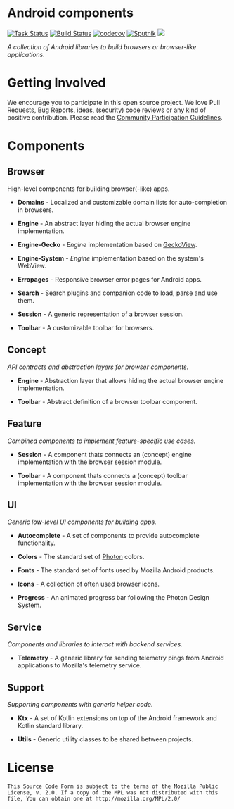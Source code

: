 # Android components

[![Task Status](https://github.taskcluster.net/v1/repository/mozilla-mobile/android-components/master/badge.svg)](https://github.taskcluster.net/v1/repository/mozilla-mobile/android-components/master/latest)
[![Build Status](https://travis-ci.org/mozilla-mobile/android-components.svg?branch=master)](https://travis-ci.org/mozilla-mobile/android-components)
[![codecov](https://codecov.io/gh/mozilla-mobile/android-components/branch/master/graph/badge.svg)](https://codecov.io/gh/mozilla-mobile/android-components)
[![Sputnik](https://sputnik.ci/conf/badge)](https://sputnik.ci/app#/builds/mozilla-mobile/android-components)
![](https://api.bintray.com/packages/pocmo/Mozilla-Mobile/errorpages/images/download.svg)

_A collection of Android libraries to build browsers or browser-like applications._

# Getting Involved

We encourage you to participate in this open source project. We love Pull Requests, Bug Reports, ideas, (security) code reviews or any kind of positive contribution. Please read the [Community Participation Guidelines](https://www.mozilla.org/en-US/about/governance/policies/participation/).

# Components

## Browser

High-level components for building browser(-like) apps.

* **Domains** - Localized and customizable domain lists for auto-completion in browsers.

* **Engine** - An abstract layer hiding the actual browser engine implementation.

* **Engine-Gecko** - *Engine* implementation based on [GeckoView](https://wiki.mozilla.org/Mobile/GeckoView).

* **Engine-System** - *Engine* implementation based on the system's WebView.

* **Erropages** - Responsive browser error pages for Android apps.

* **Search** - Search plugins and companion code to load, parse and use them.

* **Session** - A generic representation of a browser session.

* **Toolbar** - A customizable toolbar for browsers.

## Concept

_API contracts and abstraction layers for browser components._

* **Engine** - Abstraction layer that allows hiding the actual browser engine implementation.

* **Toolbar** - Abstract definition of a browser toolbar component.

## Feature

_Combined components to implement feature-specific use cases._

* **Session** - A component thats connects an (concept) engine implementation with the browser session module.

* **Toolbar** - A component thats connects a (concept) toolbar implementation with the browser session module.

## UI

_Generic low-level UI components for building apps._

* **Autocomplete** - A set of components to provide autocomplete functionality.

* **Colors** - The standard set of [Photon](https://design.firefox.com/photon/) colors.

* **Fonts** - The standard set of fonts used by Mozilla Android products.

* **Icons** - A collection of often used browser icons.

* **Progress** - An animated progress bar following the Photon Design System. 

## Service

_Components and libraries to interact with backend services._

* **Telemetry** - A generic library for sending telemetry pings from Android applications to Mozilla's telemetry service.

## Support

_Supporting components with generic helper code._

* **Ktx** - A set of Kotlin extensions on top of the Android framework and Kotlin standard library.

* **Utils** - Generic utility classes to be shared between projects.

# License

    This Source Code Form is subject to the terms of the Mozilla Public
    License, v. 2.0. If a copy of the MPL was not distributed with this
    file, You can obtain one at http://mozilla.org/MPL/2.0/
